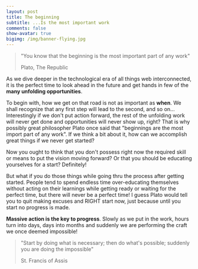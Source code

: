 ```yaml
---
layout: post
title: The beginning
subtitle: ...Is the most important work
comments: false
show-avatar: true
bigimg: /img/banner-flying.jpg
---
```


>"You know that the beginning is the most important part of any work"
>
>Plato, The Republic

As we dive deeper in the technological era of all things web interconnected, it is the perfect time to look ahead in the future and get hands in few of the **many unfolding opportunities**.

To begin with, how we get on that road is not as important as **when**.  We shall recognize that any first step will lead to the second, and so on... Interestingly if we don't put action forward, the rest of the unfolding work will never get done and opportunities will never show up, right? That is why possibly great philosopher Plato once said that "beginnings are the most import part of any work".
If we think a bit about it, how can we accomplish great things if we never get started?

Now you ought to think that you don't possess right now the required skill or means to put the vision moving forward? Or that you should be educating yourselves for a start? Definitely! 

But what if you do those things while going thru the process after getting started. People tend to spend endless time over-educating themselves without acting on their learnings while getting ready or waiting for the perfect time, but there will never be a perfect time! I guess Plato would tell you to quit making excuses and RIGHT start now, just because until you start no progress is made. 

**Massive action is the key to progress**. Slowly as we put in the work, hours turn into days, days into months and suddenly we are performing the craft we once deemed impossible!

>"Start by doing what is necessary; then do what's possible; suddenly you are doing the impossible"
>
>St. Francis of Assis

